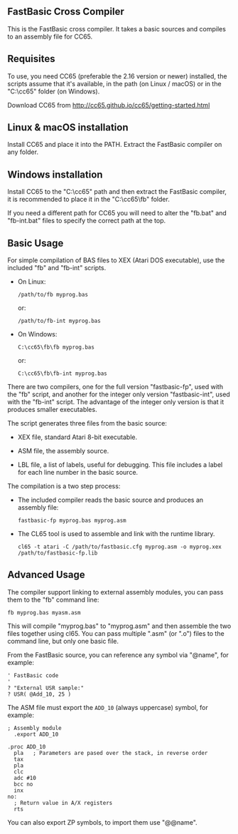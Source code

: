 FastBasic Cross Compiler
------------------------

This is the FastBasic cross compiler. It takes a basic sources and compiles
to an assembly file for CC65.


Requisites
----------

To use, you need CC65 (preferable the 2.16 version or newer) installed, the
scripts assume that it's available, in the path (on Linux / macOS) or in the
"C:\cc65\" folder (on Windows).

Download CC65 from http://cc65.github.io/cc65/getting-started.html


Linux & macOS installation
--------------------------

Install CC65 and place it into the PATH. Extract the FastBasic compiler on any
folder.


Windows installation
--------------------

Install CC65 to the "C:\cc65\" path and then extract the FastBasic compiler,
it is recommended to place it in the "C:\cc65\fb\" folder.

If you need a different path for CC65 you will need to alter the "fb.bat" and
"fb-int.bat" files to specify the correct path at the top.


Basic Usage
-----------

For simple compilation of BAS files to XEX (Atari DOS executable), use the
included "fb" and "fb-int" scripts.

- On Linux:

      /path/to/fb myprog.bas

  or:

      /path/to/fb-int myprog.bas

- On Windows:

      C:\cc65\fb\fb myprog.bas

  or:

      C:\cc65\fb\fb-int myprog.bas

There are two compilers, one for the full version "fastbasic-fp", used with the
"fb" script, and another for the integer only version "fastbasic-int", used
with the "fb-int" script. The advantage of the integer only version is that it
produces smaller executables.

The script generates three files from the basic source:

- XEX file, standard Atari 8-bit executable.

- ASM file, the assembly source.

- LBL file, a list of labels, useful for debugging. This file includes a label
  for each line number in the basic source.

The compilation is a two step process:

- The included compiler reads the basic source and produces an assembly file:

      fastbasic-fp myprog.bas myprog.asm

- The CL65 tool is used to assemble and link with the runtime library.

      cl65 -t atari -C /path/to/fastbasic.cfg myprog.asm -o myprog.xex /path/to/fastbasic-fp.lib


Advanced Usage
--------------

The compiler support linking to external assembly modules, you can pass them to
the "fb" command line:

    fb myprog.bas myasm.asm

This will compile "myprog.bas" to "myprog.asm" and then assemble the two files
together using cl65. You can pass multiple ".asm" (or ".o") files to the
command line, but only one basic file.

From the FastBasic source, you can reference any symbol via "@name", for example:

    ' FastBasic code
    '
    ? "External USR sample:"
    ? USR( @Add_10, 25 )

The ASM file must export the `ADD_10` (always uppercase) symbol, for example:

    ; Assembly module
      .export ADD_10

    .proc ADD_10
      pla   ; Parameters are pased over the stack, in reverse order
      tax
      pla
      clc
      adc #10
      bcc no
      inx
    no:
      ; Return value in A/X registers
      rts

You can also export ZP symbols, to import them use "@@name".


